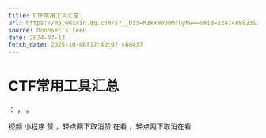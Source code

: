 ```yaml
---
title: CTF常用工具汇总
url: https://mp.weixin.qq.com/s?__biz=MzkxNDU0MTUyNw==&mid=2247488823&idx=1&sn=6a1e23338bccc380dcc46063dd3f5ea5
source: Doonsec's feed
date: 2024-07-13
fetch_date: 2025-10-06T17:40:07.460437
---
```


# CTF常用工具汇总

：
，
。

视频
小程序
赞
，轻点两下取消赞
在看
，轻点两下取消在看